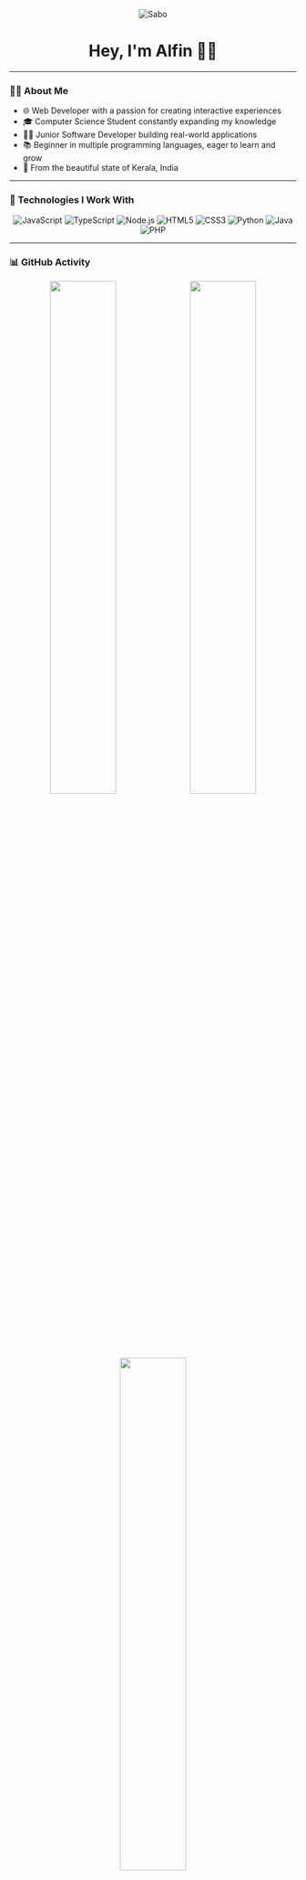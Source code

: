 <p align="center">
  <img src="sabo.gif" alt="Sabo"/>
  <h1 align="center">Hey, I'm Alfin 👋🏻</h1>
</p>

---

### 👨‍💻 About Me

- 🌐 Web Developer with a passion for creating interactive experiences
- 🎓 Computer Science Student constantly expanding my knowledge
- 👨‍💻 Junior Software Developer building real-world applications
- 📚 Beginner in multiple programming languages, eager to learn and grow
- 🌴 From the beautiful state of Kerala, India

---

### 🔧 Technologies I Work With

<p align="center">
  <img src="https://img.shields.io/badge/JavaScript-F7DF1E?style=for-the-badge&logo=javascript&logoColor=black" title="JavaScript"/>
  <img src="https://img.shields.io/badge/TypeScript-3178C6?style=for-the-badge&logo=typescript&logoColor=white" title="TypeScript"/>
  <img src="https://img.shields.io/badge/Node.js-339933?style=for-the-badge&logo=nodedotjs&logoColor=white" title="Node.js"/>
  <img src="https://img.shields.io/badge/HTML5-E34F26?style=for-the-badge&logo=html5&logoColor=white" title="HTML5"/>
  <img src="https://img.shields.io/badge/CSS3-1572B6?style=for-the-badge&logo=css3&logoColor=white" title="CSS3"/>
  <img src="https://img.shields.io/badge/Python-3776AB?style=for-the-badge&logo=python&logoColor=white" title="Python"/>
  <img src="https://img.shields.io/badge/Java-ED8B00?style=for-the-badge&logo=java&logoColor=white" title="Java"/>
  <img src="https://img.shields.io/badge/PHP-777BB4?style=for-the-badge&logo=php&logoColor=white" title="PHP"/>
</p>

---

### 📊 GitHub Activity

<p align="center">
  <img src="https://github-readme-stats.vercel.app/api?username=ampopzin&show_icons=true&theme=radical" width="48%"/>
  <img src="https://github-readme-stats.vercel.app/api/top-langs/?username=ampopzin&layout=compact&theme=radical" width="48%"/>
</p>

<p align="center">
  <img src="https://github-readme-streak-stats.herokuapp.com/?user=ampopzin&theme=radical" width="48%"/>
</p>
